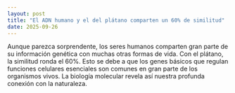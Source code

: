 ```yaml
---
layout: post
title: "El ADN humano y el del plátano comparten un 60% de similitud"
date: 2025-09-26
---
```

Aunque parezca sorprendente, los seres humanos comparten gran parte de su información genética con muchas otras formas de vida. Con el plátano, la similitud ronda el 60%. Esto se debe a que los genes básicos que regulan funciones celulares esenciales son comunes en gran parte de los organismos vivos. La biología molecular revela así nuestra profunda conexión con la naturaleza.
